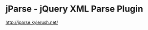 <!--
id: 249956053
link: http://kevinisom.info/post/249956053/jparse-jquery-xml-parse-plugin
slug: jparse-jquery-xml-parse-plugin
date: Fri Nov 20 2009 09:43:45 GMT+1300 (NZDT)
raw: {"blog_name":"kevinisom","id":249956053,"post_url":"http://kevinisom.info/post/249956053/jparse-jquery-xml-parse-plugin","slug":"jparse-jquery-xml-parse-plugin","type":"link","date":"2009-11-19 20:43:45 GMT","timestamp":1258663425,"state":"published","format":"html","reblog_key":"J3p85nJw","tags":[],"short_url":"http://tmblr.co/Zw68YyEvWRL","highlighted":[],"feed_item":"http://jparse.kylerush.net/","from_feed_id":"650234","note_count":0,"title":"jParse - jQuery XML Parse Plugin","url":"http://jparse.kylerush.net/","description":""}
publish: 2009-11-020
tags: 
title: jParse - jQuery XML Parse Plugin
-->


jParse - jQuery XML Parse Plugin
================================

<http://jparse.kylerush.net/>

